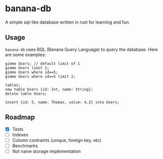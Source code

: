 # banana-db

A simple sql-like database written in rust for learning and fun.

## Usage

`banana-db` uses BQL (Banana Query Language) to query the database. Here are some examples:

```
gimme Users; // default limit of 1
gimme Users limit 2;
gimme Users where id==5;
gimme Users where id==5 limit 2;

tables;
new table Users {id: Int, name: String};
delete table Users;

insert {id: 5, name: Thomas, value: 4.2} into Users;
```

## Roadmap

- [x] Tests
- [ ] Indexes
- [ ] Column contraints (unique, foreign key, etc)
- [ ] Benchmarks
- [ ] Not naive storage implementation
